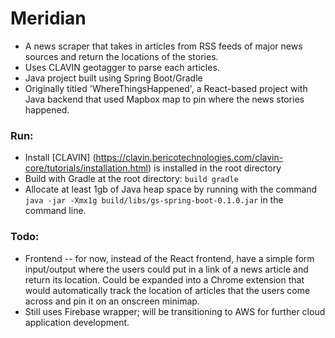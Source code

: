 # Meridian
- A news scraper that takes in articles from RSS feeds of major news sources and return the locations of the stories.
- Uses CLAVIN geotagger to parse each articles.
- Java project built using Spring Boot/Gradle
- Originally titled 'WhereThingsHappened', a React-based project with Java backend that used Mapbox map to pin where the news stories happened.

### Run:
- Install [CLAVIN] (https://clavin.bericotechnologies.com/clavin-core/tutorials/installation.html) is installed in the root directory
- Build with Gradle at the root directory: ```build gradle```
- Allocate at least 1gb of Java heap space by running with the command ``` java -jar -Xmx1g build/libs/gs-spring-boot-0.1.0.jar ``` in the command line.

### Todo:
- Frontend
-- for now, instead of the React frontend, have a simple form input/output where the users could put in a link of a news article and return its location. Could be expanded into a Chrome extension that would automatically track the location of articles that the users come across and pin it on an onscreen minimap.
- Still uses Firebase wrapper; will be transitioning to AWS for further cloud application development.

